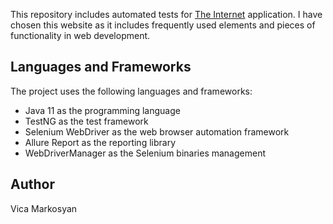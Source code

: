This repository includes automated tests for [The Internet](https://the-internet.herokuapp.com) application.
I have chosen this website as it includes frequently used elements and pieces of functionality in web development.

## Languages and Frameworks
The project uses the following languages and frameworks:
* Java 11 as the programming language
* TestNG as the test framework
* Selenium WebDriver as the web browser automation framework
* Allure Report as the reporting library
* WebDriverManager as the Selenium binaries management

## Author
Vica Markosyan
